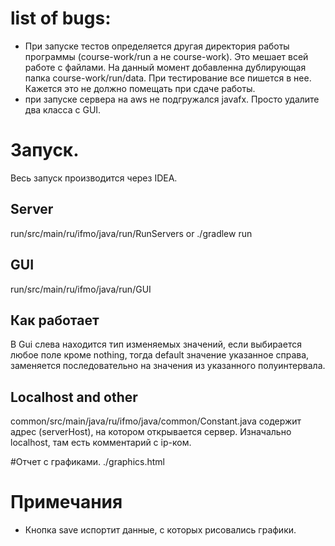 # list of bugs:
* При запуске тестов определяется другая директория работы программы (course-work/run а не course-work).
Это мешает всей работе с файлами. На данный момент добавленна дублирующая папка course-work/run/data.
При тестирование все пишется в нее. Кажется это не должно помещать при сдаче работы.
* при запуске сервера на aws не подгружался javafx. Просто удалите два класса с GUI.


# Запуск. 
Весь запуск производится через IDEA. 
## Server
run/src/main/ru/ifmo/java/run/RunServers or ./gradlew run
## GUI
run/src/main/ru/ifmo/java/run/GUI
## Как работает
В Gui слева находится тип изменяемых значений, если выбирается любое поле 
кроме nothing, тогда default значение указанное справа, заменяется последовательно на значения 
из указанного полуинтервала.
## Localhost and other
common/src/main/java/ru/ifmo/java/common/Constant.java
содержит адрес (serverHost), на котором открывается сервер. 
Изначально localhost, там есть комментарий с ip-ком. 

#Отчет с графиками.
./graphics.html
# Примечания
* Кнопка save испортит данные, с которых рисовались графики.
